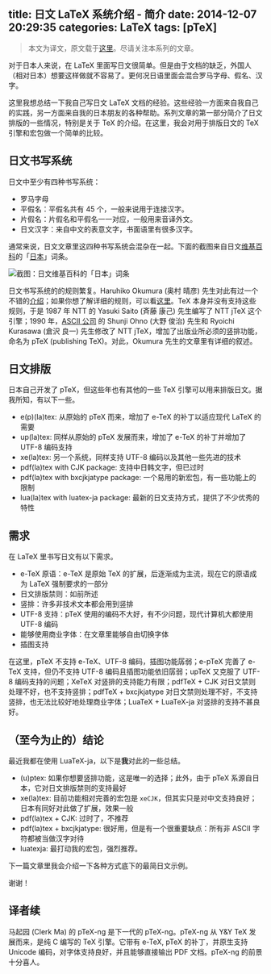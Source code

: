 title: 日文 LaTeX 系统介绍 - 简介
date: 2014-12-07 20:29:35
categories: LaTeX
tags: [pTeX]
---

> 本文为译文，原文载于[这里](http://www.preining.info/blog/2014/12/writing-japanese-in-latex-part-1-introduction/)。尽请关注本系列的文章。

对于日本人来说，在 LaTeX 里面写日文很简单。但是由于文档的缺乏，外国人（相对日本）想要这样做就不容易了。更何况日语里面会混合罗马字母、假名、汉字。

这里我想总结一下我自己写日文 LaTeX 文档的经验。这些经验一方面来自我自己的实践，另一方面来自我的日本朋友的各种帮助。系列文章的第一部分简介了日文排版的一些情况，特别是关于 TeX 的介绍。在这里，我会对用于排版日文的 TeX 引擎和宏包做一个简单的比较。

<!--more-->

## 日文书写系统

日文中至少有四种书写系统：

* 罗马字母
* 平假名：平假名共有 45 个，一般来说用于连接汉字。
* 片假名：片假名和平假名一一对应，一般用来音译外文。
* 日文汉字：来自中文的表意文字，书面语里有很多汉字。

通常来说，日文文章里这四种书写系统会混杂在一起。下面的截图来自日文[维基百科](http://ja.wikipedia.org/wiki/メインページ)的「[日本](http://ja.wikipedia.org/wiki/日本)」词条。

![截图：日文维基百科的「日本」词条]({{site.url}}/images/pTeX-intro/Japanese-Text-Example.png)

日文书写系统的的规则繁复。Haruhiko Okumura (奥村 晴彦) 先生对此有过一个不错的[介绍](http://ajt.ktug.org/2008/0201okumura.pdf)；如果你想了解详细的规则，可以看[这里](http://www.w3.org/TR/jlreq/)。TeX 本身并没有支持这些规则，于是 1987 年 NTT 的 Yasuki Saito (斉藤 康己) 先生编写了 NTT jTeX 这个引擎；1990 年，[ASCII 公司](http://asciimw.jp/) 的 Shunji Ohno (大野 俊治) 先生和 Ryoichi Kurasawa (倉沢 良一) 先生修改了 NTT jTeX，增加了出版业所必须的竖排功能，命名为 pTeX (publishing TeX)。对此，Okumura 先生的文章里有详细的叙述。

## 日文排版

日本自己开发了 pTeX，但这些年也有其他的一些 TeX 引擎可以用来排版日文。据我所知，有以下一些。

* e(p)(la)tex: 从原始的 pTeX 而来，增加了 e-TeX 的补丁以适应现代 LaTeX 的需要
* up(la)tex: 同样从原始的 pTeX 发展而来，增加了 e-TeX 的补丁并增加了 UTF-8 编码支持
* xe(la)tex: 另一个系统，同样支持 UTF-8 编码以及其他一些先进的技术
* pdf(la)tex with CJK package: 支持中日韩文字，但已过时
* pdf(la)tex with bxcjkjatype package: 一个易用的新宏包，有一些功能上的限制
* lua(la)tex with luatex-ja package: 最新的日文支持方式，提供了不少优秀的特性

## 需求

在 LaTeX 里书写日文有以下需求。

* e-TeX 原语：e-TeX 是原始 TeX 的扩展，后逐渐成为主流，现在它的原语成为 LaTeX 强制要求的一部分
* 日文排版禁则：如前所述
* 竖排：许多非技术文本都会用到竖排
* UTF-8 支持：pTeX 使用的编码不大好，有不少问题，现代计算机大都使用 UTF-8 编码
* 能够使用商业字体：在文章里能够自由切换字体
* 插图支持

在这里，pTeX 不支持 e-TeX、UTF-8 编码，插图功能孱弱；e-pTeX 完善了 e-TeX 支持，但仍不支持 UTF-8 编码且插图功能依旧孱弱；upTeX 又克服了 UTF-8 编码支持的问题；XeTeX 对竖排的支持能力有限；pdfTeX + CJK 对日文禁则处理不好，也不支持竖排；pdfTeX + bxcjkjatype 对日文禁则处理不好，不支持竖排，也无法比较好地处理商业字体；LuaTeX + LuaTeX-ja 对竖排的支持不甚良好。

## （至今为止的）结论

最近我都在使用 LuaTeX-ja，以下是**我**对此的一些总结。

* (u)ptex: 如果你想要竖排功能，这是唯一的选择；此外，由于 pTeX 系源自日本，它对日文排版禁则的支持最好
* xe(la)tex: 目前功能相对完善的宏包是 `xeCJK`，但其实只是对中文支持良好；日本有同好对此做了扩展，效果一般
* pdf(la)tex + CJK: 过时了，不推荐
* pdf(la)tex + bxcjkjatype: 很好用，但是有一个很重要缺点：所有非 ASCII 字符都被当做汉字对待
* luatexja: 最打动我的宏包，强烈推荐。

下一篇文章里我会介绍一下各种方式底下的最简日文示例。

谢谢！

## 译者续

马起园 (Clerk Ma) 的 pTeX-ng 是下一代的 pTeX-ng。pTeX-ng 从 Y&Y TeX 发展而来，是纯 C 编写的 TeX 引擎。它带有 e-TeX, pTeX 的补丁，并原生支持 Unicode 编码，对字体支持良好，并且能够直接输出 PDF 文档。pTeX-ng 的前景十分喜人。

